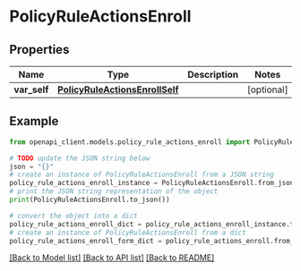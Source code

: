 # PolicyRuleActionsEnroll


## Properties

Name | Type | Description | Notes
------------ | ------------- | ------------- | -------------
**var_self** | [**PolicyRuleActionsEnrollSelf**](PolicyRuleActionsEnrollSelf.md) |  | [optional] 

## Example

```python
from openapi_client.models.policy_rule_actions_enroll import PolicyRuleActionsEnroll

# TODO update the JSON string below
json = "{}"
# create an instance of PolicyRuleActionsEnroll from a JSON string
policy_rule_actions_enroll_instance = PolicyRuleActionsEnroll.from_json(json)
# print the JSON string representation of the object
print(PolicyRuleActionsEnroll.to_json())

# convert the object into a dict
policy_rule_actions_enroll_dict = policy_rule_actions_enroll_instance.to_dict()
# create an instance of PolicyRuleActionsEnroll from a dict
policy_rule_actions_enroll_form_dict = policy_rule_actions_enroll.from_dict(policy_rule_actions_enroll_dict)
```
[[Back to Model list]](../README.md#documentation-for-models) [[Back to API list]](../README.md#documentation-for-api-endpoints) [[Back to README]](../README.md)


